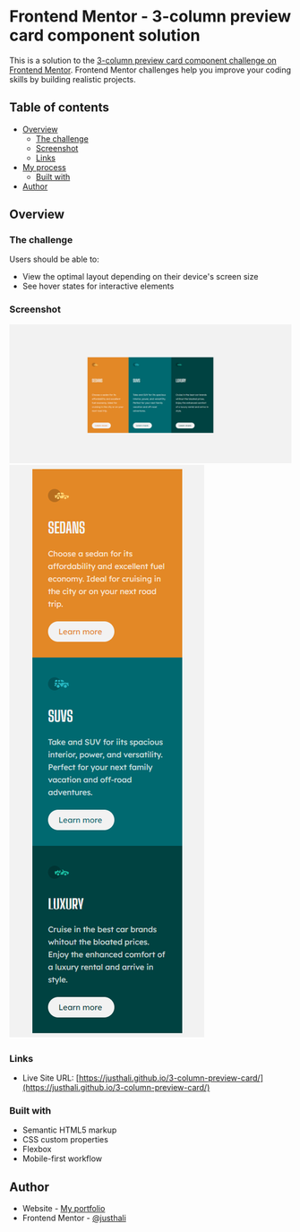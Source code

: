 # Frontend Mentor - 3-column preview card component solution

This is a solution to the [3-column preview card component challenge on Frontend Mentor](https://www.frontendmentor.io/challenges/3column-preview-card-component-pH92eAR2-). Frontend Mentor challenges help you improve your coding skills by building realistic projects. 

## Table of contents

- [Overview](#overview)
  - [The challenge](#the-challenge)
  - [Screenshot](#screenshot)
  - [Links](#links)
- [My process](#my-process)
  - [Built with](#built-with)
- [Author](#author)

## Overview

### The challenge

Users should be able to:

- View the optimal layout depending on their device's screen size
- See hover states for interactive elements

### Screenshot

![Desktop view](./images/desktop_3-column-preview-card-component.png)
![Mobile view](./images/mobile_3-column-preview-card-component.png)

### Links

- Live Site URL: [https://justhali.github.io/3-column-preview-card/](https://justhali.github.io/3-column-preview-card/)

### Built with

- Semantic HTML5 markup
- CSS custom properties
- Flexbox
- Mobile-first workflow

## Author

- Website - [My portfolio](https://halima-ahmed.netlify.app)
- Frontend Mentor - [@justhali](https://www.frontendmentor.io/profile/justhali)
